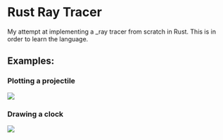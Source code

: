 # Rust Ray Tracer

My attempt at implementing a _ray tracer from scratch in Rust. This is in order to learn the language. 

## Examples:

### Plotting a projectile

![](./examples/projectile.ppm)

### Drawing a clock

![](./examples/clock.ppm)